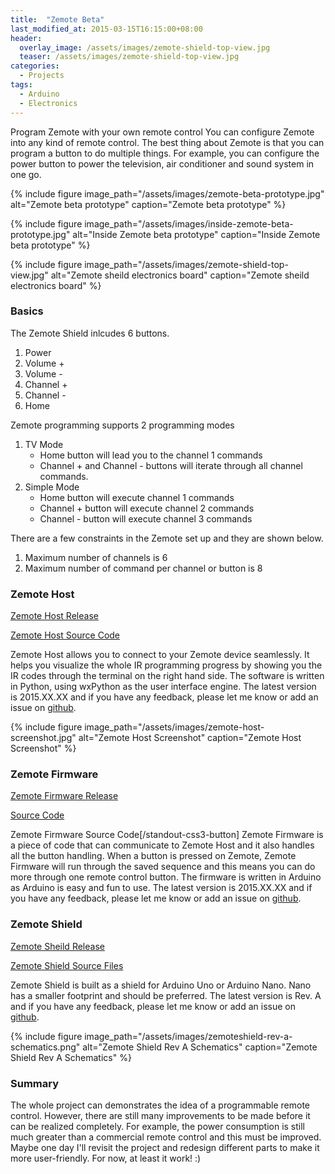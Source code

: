 ```yaml
---
title:  "Zemote Beta"
last_modified_at: 2015-03-15T16:15:00+08:00
header:
  overlay_image: /assets/images/zemote-shield-top-view.jpg
  teaser: /assets/images/zemote-shield-top-view.jpg
categories:
  - Projects
tags:
  - Arduino
  - Electronics
---
```

Program Zemote with your own remote control You can configure Zemote into any kind of remote control. The best thing about Zemote is that you can program a button to do multiple things. For example, you can configure the power button to power the television, air conditioner and sound system in one go. 

{% include figure image_path="/assets/images/zemote-beta-prototype.jpg"  alt="Zemote beta prototype" caption="Zemote beta prototype" %}

{% include figure image_path="/assets/images/inside-zemote-beta-prototype.jpg"  alt="Inside Zemote beta prototype" caption="Inside Zemote beta prototype" %}

{% include figure image_path="/assets/images/zemote-shield-top-view.jpg"  alt="Zemote sheild electronics board" caption="Zemote sheild electronics board" %}

### Basics

The Zemote Shield inlcudes 6 buttons.

1.  Power
2.  Volume +
3.  Volume -
4.  Channel +
5.  Channel -
6.  Home

Zemote programming supports 2 programming modes

1.  TV Mode
    * Home button will lead you to the channel 1 commands
    * Channel + and Channel - buttons will iterate through all channel commands.
2.  Simple Mode
    * Home button will execute channel 1 commands
    * Channel + button will execute channel 2 commands
    * Channel - button will execute channel 3 commands

There are a few constraints in the Zemote set up and they are shown below.

1.  Maximum number of channels is 6
2.  Maximum number of command per channel or button is 8

### Zemote Host

[Zemote Host Release](https://github.com/cameronlai/ZemoteHost/releases)

[Zemote Host Source Code](https://github.com/cameronlai/ZemoteHost)

Zemote Host allows you to connect to your Zemote device seamlessly. It helps you visualize the whole IR programming progress by showing you the IR codes through the terminal on the right hand side. The software is written in Python, using wxPython as the user interface engine. The latest version is 2015.XX.XX and if you have any feedback, please let me know or add an issue on [github](https://github.com/cameronlai/ZemoteHost).

{% include figure image_path="/assets/images/zemote-host-screenshot.jpg"  alt="Zemote Host Screenshot" caption="Zemote Host Screenshot" %}

### Zemote Firmware

[Zemote Firmware Release](https://github.com/cameronlai/ZemoteFirmware/releases)

[Source Code](https://github.com/cameronlai/ZemoteFirmware)

Zemote Firmware Source Code\[/standout-css3-button\] Zemote Firmware is a piece of code that can communicate to Zemote Host and it also handles all the button handling. When a button is pressed on Zemote, Zemote Firmware will run through the saved sequence and this means you can do more through one remote control button. The firmware is written in Arduino as Arduino is easy and fun to use. The latest version is 2015.XX.XX and if you have any feedback, please let me know or add an issue on [github](https://github.com/cameronlai/ZemoteFirmware).

### Zemote Shield


[Zemote Sheild Release](https://github.com/cameronlai/ZemoteShield/releases)

[Zemote Shield Source Files](https://github.com/cameronlai/ZemoteShield)

Zemote Shield is built as a shield for Arduino Uno or Arduino Nano. Nano has a smaller footprint and should be preferred. The latest version is Rev. A and if you have any feedback, please let me know or add an issue on [github](https://github.com/cameronlai/ZemoteShield). 

{% include figure image_path="/assets/images/zemoteshield-rev-a-schematics.png"  alt="Zemote Shield Rev A Schematics" caption="Zemote Shield Rev A Schematics" %}

### Summary

The whole project can demonstrates the idea of a programmable remote control. However, there are still many improvements to be made before it can be realized completely. For example, the power consumption is still much greater than a commercial remote control and this must be improved. Maybe one day I'll revisit the project and redesign different parts to make it more user-friendly. For now, at least it work! :)